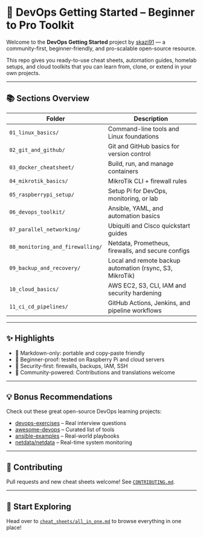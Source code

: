 # 🚀 DevOps Getting Started – Beginner to Pro Toolkit

Welcome to the **DevOps Getting Started** project by [skazi91](https://github.com/skazi91) — a community-first, beginner-friendly, and pro-scalable open-source resource.

This repo gives you ready-to-use cheat sheets, automation guides, homelab setups, and cloud toolkits that you can learn from, clone, or extend in your own projects.

---

## 📚 Sections Overview

| Folder | Description |
|--------|-------------|
| `01_linux_basics/` | Command-line tools and Linux foundations |
| `02_git_and_github/` | Git and GitHub basics for version control |
| `03_docker_cheatsheet/` | Build, run, and manage containers |
| `04_mikrotik_basics/` | MikroTik CLI + firewall rules |
| `05_raspberrypi_setup/` | Setup Pi for DevOps, monitoring, or lab |
| `06_devops_toolkit/` | Ansible, YAML, and automation basics |
| `07_parallel_networking/` | Ubiquiti and Cisco quickstart guides |
| `08_monitoring_and_firewalling/` | Netdata, Prometheus, firewalls, and secure configs |
| `09_backup_and_recovery/` | Local and remote backup automation (rsync, S3, MikroTik) |
| `10_cloud_basics/` | AWS EC2, S3, CLI, IAM and security hardening |
| `11_ci_cd_pipelines/` | GitHub Actions, Jenkins, and pipeline workflows |

---

## ✨ Highlights
- 📎 Markdown-only: portable and copy-paste friendly
- 🧠 Beginner-proof: tested on Raspberry Pi and cloud servers
- 🔐 Security-first: firewalls, backups, IAM, SSH
- 💬 Community-powered: Contributions and translations welcome

---

## 💡 Bonus Recommendations
Check out these great open-source DevOps learning projects:

- [devops-exercises](https://github.com/bregman-arie/devops-exercises) – Real interview questions
- [awesome-devops](https://github.com/aaronron/awesome-devops) – Curated list of tools
- [ansible-examples](https://github.com/ansible/ansible-examples) – Real-world playbooks
- [netdata/netdata](https://github.com/netdata/netdata) – Real-time system monitoring

---

## 🤝 Contributing
Pull requests and new cheat sheets welcome! See [`CONTRIBUTING.md`](CONTRIBUTING.md).

---

## 🧭 Start Exploring
Head over to [`cheat_sheets/all_in_one.md`](cheat_sheets/all_in_one.md) to browse everything in one place!
